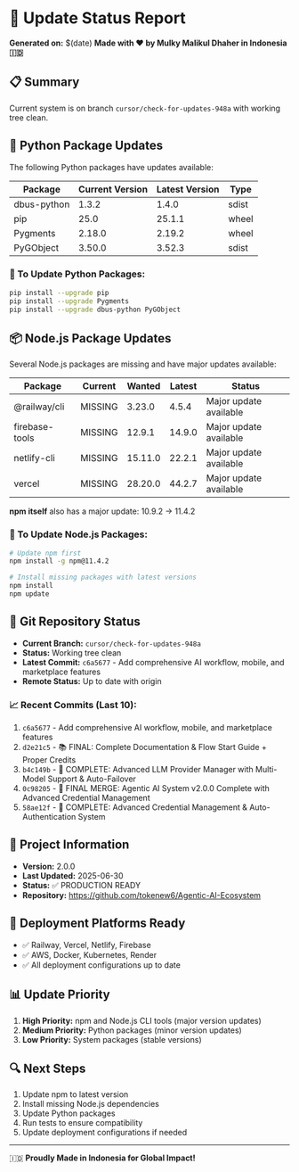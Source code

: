 # 🔄 Update Status Report
**Generated on:** $(date)
**Made with ❤️ by Mulky Malikul Dhaher in Indonesia 🇮🇩**

## 📋 Summary
Current system is on branch `cursor/check-for-updates-948a` with working tree clean.

## 🐍 Python Package Updates
The following Python packages have updates available:

| Package | Current Version | Latest Version | Type |
|---------|----------------|----------------|------|
| dbus-python | 1.3.2 | 1.4.0 | sdist |
| pip | 25.0 | 25.1.1 | wheel |
| Pygments | 2.18.0 | 2.19.2 | wheel |
| PyGObject | 3.50.0 | 3.52.3 | sdist |

### 🔧 To Update Python Packages:
```bash
pip install --upgrade pip
pip install --upgrade Pygments
pip install --upgrade dbus-python PyGObject
```

## 📦 Node.js Package Updates
Several Node.js packages are missing and have major updates available:

| Package | Current | Wanted | Latest | Status |
|---------|---------|--------|--------|--------|
| @railway/cli | MISSING | 3.23.0 | 4.5.4 | Major update available |
| firebase-tools | MISSING | 12.9.1 | 14.9.0 | Major update available |
| netlify-cli | MISSING | 15.11.0 | 22.2.1 | Major update available |
| vercel | MISSING | 28.20.0 | 44.2.7 | Major update available |

**npm itself** also has a major update: 10.9.2 → 11.4.2

### 🔧 To Update Node.js Packages:
```bash
# Update npm first
npm install -g npm@11.4.2

# Install missing packages with latest versions
npm install
npm update
```

## 🔄 Git Repository Status
- **Current Branch:** `cursor/check-for-updates-948a`
- **Status:** Working tree clean
- **Latest Commit:** `c6a5677` - Add comprehensive AI workflow, mobile, and marketplace features
- **Remote Status:** Up to date with origin

### 📈 Recent Commits (Last 10):
1. `c6a5677` - Add comprehensive AI workflow, mobile, and marketplace features
2. `d2e21c5` - 📚 FINAL: Complete Documentation & Flow Start Guide + Proper Credits
3. `b4c149b` - 🧠 COMPLETE: Advanced LLM Provider Manager with Multi-Model Support & Auto-Failover
4. `0c98205` - 🎉 FINAL MERGE: Agentic AI System v2.0.0 Complete with Advanced Credential Management
5. `58ae12f` - 🔐 COMPLETE: Advanced Credential Management & Auto-Authentication System

## 🎯 Project Information
- **Version:** 2.0.0
- **Last Updated:** 2025-06-30
- **Status:** ✅ PRODUCTION READY
- **Repository:** https://github.com/tokenew6/Agentic-AI-Ecosystem

## 🚀 Deployment Platforms Ready
- ✅ Railway, Vercel, Netlify, Firebase
- ✅ AWS, Docker, Kubernetes, Render
- ✅ All deployment configurations up to date

## 📊 Update Priority
1. **High Priority:** npm and Node.js CLI tools (major version updates)
2. **Medium Priority:** Python packages (minor version updates)
3. **Low Priority:** System packages (stable versions)

## 🔍 Next Steps
1. Update npm to latest version
2. Install missing Node.js dependencies
3. Update Python packages
4. Run tests to ensure compatibility
5. Update deployment configurations if needed

---
🇮🇩 **Proudly Made in Indonesia for Global Impact!**